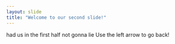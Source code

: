 ```yaml
---
layout: slide
title: "Welcome to our second slide!"
---
```

had us in the first half not gonna lie
Use the left arrow to go back!

